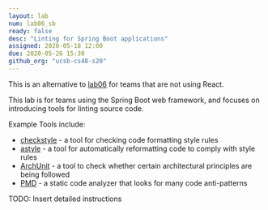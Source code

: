 ```yaml
---
layout: lab
num: lab06_sb
ready: false
desc: "Linting for Spring Boot applications"
assigned: 2020-05-18 12:00
due: 2020-05-26 15:30
github_org: "ucsb-cs48-s20"
---
```


This is an alternative to [lab06](https://ucsb-cs48.github.io/s20/lab/lab06/) for teams that are not using React.

This lab is for teams using the Spring Boot web framework, and focuses on introducing tools for linting source code.

Example Tools include:
* [checkstyle](https://checkstyle.sourceforge.io/) - a tool for checking code formatting style rules 
* [astyle](http://astyle.sourceforge.net/) - a tool for automatically reformatting code to comply with style rules
* [ArchUnit](https://www.archunit.org/) - a tool to check whether certain architectural principles are being followed
* [PMD](https://pmd.github.io/latest/) - a static code analyzer that looks for many code anti-patterns

TODO: Insert detailed instructions

